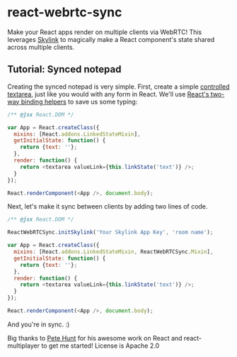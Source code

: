 # react-webrtc-sync

Make your React apps render on multiple clients via WebRTC! This leverages [Skylink](http://skylink.io) to magically make a React component's state shared across multiple clients.

## Tutorial: Synced notepad

Creating the synced notepad is very simple. First, create a simple [controlled textarea](http://facebook.github.io/react/docs/forms.html), just like you would with any form in React. We'll use [React's two-way binding helpers](http://facebook.github.io/react/docs/two-way-binding-helpers.html) to save us some typing:

```javascript
/** @jsx React.DOM */

var App = React.createClass({
  mixins: [React.addons.LinkedStateMixin],
  getInitialState: function() {
    return {text: ''};
  },
  render: function() {
    return <textarea valueLink={this.linkState('text')} />;
  }
});

React.renderComponent(<App />, document.body);
```

Next, let's make it sync between clients by adding two lines of code.

```javascript
/** @jsx React.DOM */

ReactWebRTCSync.initSkylink('Your Skylink App Key', 'room name');

var App = React.createClass({
  mixins: [React.addons.LinkedStateMixin, ReactWebRTCSync.Mixin],
  getInitialState: function() {
    return {text: ''};
  },
  render: function() {
    return <textarea valueLink={this.linkState('text')} />;
  }
});

React.renderComponent(<App />, document.body);
```

And you're in sync. :)


Big thanks to [Pete Hunt](https://github.com/petehunt/react-multiplayer) for his awesome work on React and react-multiplayer to get me started!
License is Apache 2.0
